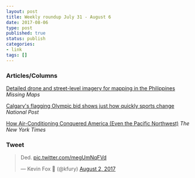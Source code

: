 ```yaml
---
layout: post
title: Weekly roundup July 31 - August 6
date: 2017-08-06
type: post
published: true
status: publish
categories:
- link
tags: []
---
```


### Articles/Columns

[Detailed drone and street-level imagery for mapping in the Philippines](https://www.missingmaps.org/blog/2017/07/27/drone-and-street-level-imagery-in-philippines/ "Detailed drone and street-level imagery for mapping in the Philippines. By Dan Joseph") *Missing Maps*

[Calgary's flagging Olympic bid shows just how quickly sports change](https://nationalpost.com/opinion/colby-cosh-calgarys-flagging-olympic-bid-shows-just-how-quickly-sports-change/wcm/2f87ca22-1416-4f9f-87b0-904b1af069bc "Colby Cosh: Calgary's flagging Olympic bid shows just how quickly sports change") *National Post*

[How Air-Conditioning Conquered America (Even the Pacific Northwest)](https://www.nytimes.com/2017/08/04/upshot/the-all-conquering-air-conditioner.html "How Air-Conditioning Conquered America (Even the Pacific Northwest). By Emily Badger and Alan Blinder") *The New York Times*

### Tweet

<blockquote class="twitter-tweet" data-lang="en"><p lang="und" dir="ltr">Ded. <a href="https://t.co/megUmNqFVd">pic.twitter.com/megUmNqFVd</a></p>&mdash; Kevin Fox 🦊 (@kfury) <a href="https://twitter.com/kfury/status/892888280810700804">August 2, 2017</a></blockquote> <script async src="//platform.twitter.com/widgets.js" charset="utf-8"></script>
